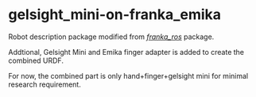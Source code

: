 # gelsight_mini-on-franka_emika

Robot description package modified from [*franka_ros*](https://github.com/justagist/franka_panda_description) package.

Addtional, Gelsight Mini and Emika finger adapter is added to create the combined URDF.

For now, the combined part is only hand+finger+gelsight mini for minimal research requirement.
